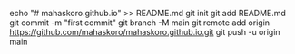 echo "# mahaskoro.github.io" >> README.md
git init
git add README.md
git commit -m "first commit"
git branch -M main
git remote add origin https://github.com/mahaskoro/mahaskoro.github.io.git
git push -u origin main
